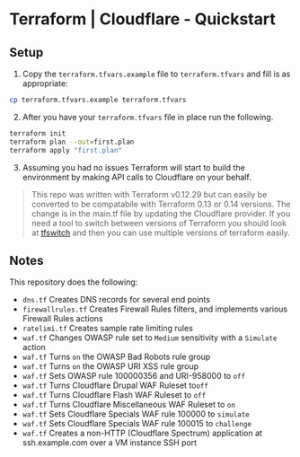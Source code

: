 # Terraform | Cloudflare - Quickstart

## Setup

1. Copy the `terraform.tfvars.example` file to `terraform.tfvars` and fill is as appropriate:
```sh
cp terraform.tfvars.example terraform.tfvars
```

2. After you have your `terraform.tfvars` file in place run the following.

```sh
terraform init
terraform plan --out=first.plan
terraform apply "first.plan"
```

3. Assuming you had no issues Terraform will start to build the environment by making API calls to Cloudflare on your behalf.

> This repo was written with Terraform v0.12.29 but can easily be converted to be compatabile with Terraform 0.13 or 0.14 versions. The change is in the main.tf file by updating the Cloudflare provider. If you need a tool to switch between versions of Terraform you should look at [tfswitch](https://github.com/warrensbox/terraform-switcher/) and then you can use multiple versions of terraform easily.

## Notes

This repository does the following:

- `dns.tf` Creates DNS records for several end points
- `firewallrules.tf` Creates Firewall Rules filters, and implements various Firewall Rules actions
- `ratelimi.tf` Creates sample rate limiting rules
- `waf.tf` Changes OWASP rule set to `Medium` sensitivity with a `Simulate` action
- `waf.tf` Turns `on` the OWASP Bad Robots rule group
- `waf.tf` Turns `on` the OWASP URI XSS rule group
- `waf.tf` Sets OWASP rule 100000356 and URI-958000 to `off`
- `waf.tf` Turns Cloudflare Drupal WAF Ruleset to`off`
- `waf.tf` Turns Cloudflare Flash WAF Ruleset to `off`
- `waf.tf` Turns Cloudflare Miscellaneous WAF Ruleset to `on`
- `waf.tf` Sets Cloudflare Specials WAF rule 100000 to `simulate`
- `waf.tf` Sets Cloudflare Specials WAF rule 100015 to `challenge`
- `waf.tf` Creates a non-HTTP (Cloudflare Spectrum) application at ssh.example.com over a VM instance SSH port

